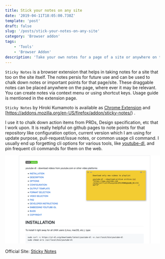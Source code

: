 ```yaml
---
title: Stick your notes on any site
date: '2019-04-11T18:05:00.738Z'
template: 'post'
draft: false
slug: '/posts/stick-your-notes-on-any-site'
category: 'Browser addon'
tags:
    - 'Tools'
    - 'Browser Addon'
description: 'Take your own notes for a page of a site or anywhere on the web via Firefox Addon. The notes persist for that site for future use. '
---
```


`Sticky Notes` is a browser extension that helps in taking notes for a site that too on the site itself. The notes persis for future use and can be used to chalk down notes or important points for that page/site. These draggable notes can be placed anywhere on the page, where ever it may be relevant. You can create notes via context menu or using shortcut keys. Usage guide is mentioned in the extension page.

`Sticky Notes` by Hiroki Kumamoto is available as [Chrome Extension](https://chrome.google.com/webstore/detail/stickynotes/imcecnigpdchlakcljkjjhddmilnmcji) and [https://addons.mozilla.org/en-US/firefox/addon/sticky-notes/) .

I use it to chalk down action items from PRDs, Design specification, etc that I work upon. It is really helpful on github pages to note points for that repository like configuration option, current version which I am using for update purpose, pull-request/issue notes, or common usage cli command. I usually end up forgetting cli options for various tools, like [youtube-dl](https://github.com/ytdl-org/youtube-dl), and pin frequent cli commands for them on the web.

![Screenshot](/media/sticky-notes.png)

Official Site: [Sticky Notes](https://blog.kumabook.tokyo/stickynotes/)
